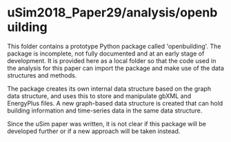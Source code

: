 # uSim2018_Paper29/analysis/openbuilding

This folder contains a prototype Python package called 'openbuilding'. The package is incomplete, not fully documented and at an early stage of development. It is provided here as a local folder so that the code used in the analysis for this paper can import the package and make use of the data structures and methods.

The package creates its own internal data structure based on the graph data structure, and uses this to store and manipulate gbXML and EnergyPlus files. A new graph-based data structure is created that can hold building information and time-series data in the same data structure.

Since the uSim paper was written, it is not clear if this package will be developed further or if a new approach will be taken instead. 


